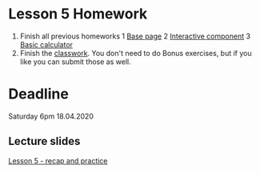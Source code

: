 # Lesson 5 Homework

1) Finish all previous homeworks
  1 [Base page](https://mrtim.github.io/js-munich-2020-spring/homework/1_base_page)
  2 [Interactive component](https://mrtim.github.io/js-munich-2020-spring/homework/3_first_interactive_component)
  3 [Basic calculator](https://mrtim.github.io/js-munich-2020-spring/lessons/4_numbers/classwork)
2) Finish the [classwork](https://mrtim.github.io/js-munich-2020-spring/lessons/5_recap_and_practice/classwork). You don't need to do Bonus exercises, but if you like you can submit those as well.

# Deadline

Saturday 6pm 18.04.2020

## Lecture slides

[Lesson 5 - recap and practice](https://mrtim.github.io/js-munich-2020-spring/lessons/5_recap_and_practice)
